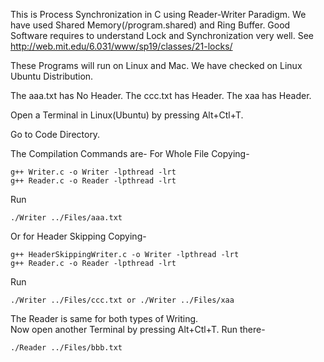 This is Process Synchronization in C using Reader-Writer Paradigm.
We have used Shared Memory(/program.shared) and Ring Buffer.
Good Software requires to understand Lock and Synchronization very well.
See http://web.mit.edu/6.031/www/sp19/classes/21-locks/

These Programs will run on Linux and Mac. We have checked on Linux Ubuntu Distribution.

The aaa.txt has No Header.
The ccc.txt has Header.
The xaa has Header.

Open a Terminal in Linux(Ubuntu) by pressing Alt+Ctl+T.

Go to Code Directory.

The Compilation Commands are-
For Whole File Copying-

 
    g++ Writer.c -o Writer -lpthread -lrt
    g++ Reader.c -o Reader -lpthread -lrt
    
Run 

    ./Writer ../Files/aaa.txt

    
Or for Header Skipping Copying-

    
    g++ HeaderSkippingWriter.c -o Writer -lpthread -lrt
    g++ Reader.c -o Reader -lpthread -lrt
    
Run 

    ./Writer ../Files/ccc.txt or ./Writer ../Files/xaa

The Reader is same for both types of Writing.    
Now open another Terminal  by pressing Alt+Ctl+T.
Run there-

    ./Reader ../Files/bbb.txt